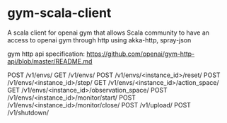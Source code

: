 # gym-scala-client
A scala client for openai gym that allows Scala community to have an access to openai gym through http using akka-http, spray-json

gym http api specification:
https://github.com/openai/gym-http-api/blob/master/README.md

POST /v1/envs/
GET /v1/envs/
POST /v1/envs/<instance_id>/reset/
POST /v1/envs/<instance_id>/step/
GET /v1/envs/<instance_id>/action_space/
GET /v1/envs/<instance_id>/observation_space/
POST /v1/envs/<instance_id>/monitor/start/
POST /v1/envs/<instance_id>/monitor/close/
POST /v1/upload/
POST /v1/shutdown/

